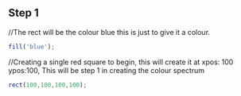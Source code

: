 ## Step 1

//The rect will be the colour blue this is just to give it a colour.
```js
fill('blue');
```

//Creating a single red square to begin, this will create it at xpos: 100 ypos:100, This will be step 1 in creating the colour spectrum

```js
rect(100,100,100,100);
```

